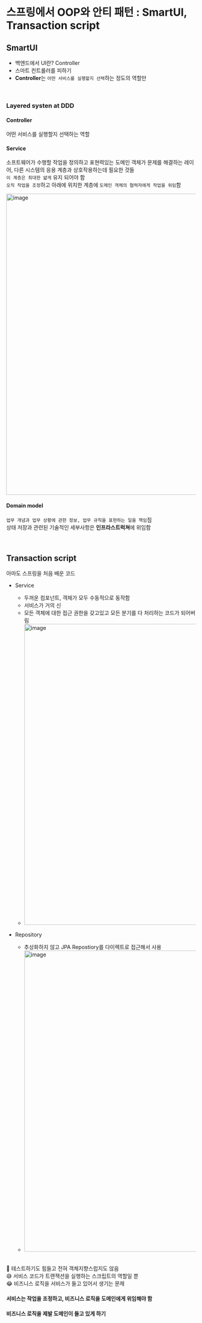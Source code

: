 # 스프링에서 OOP와 안티 패턴 : SmartUI, Transaction script

## SmartUI
- 백엔드에서 UI란? Controller
- 스마트 컨트롤러를 피하기
- **Controller**는 `어떤 서비스를 실행할지 선택`하는 정도의 역할만

<br>

### Layered systen at DDD
#### Controller
어떤 서비스를 실행할지 선택하는 역할
<br>

#### Service
소프트웨어가 수행할 작업을 정의하고 표현력있는 도메인 객체가 문제를 해결하는 레이어, 다른 시스템의 응용 계층과 상호작용하는데 필요한 것들
<br>`이 계층은 최대한 얇게` 유지 되어야 함
<br>`오직 작업을 조정`하고 아래에 위치한 계층에 `도메인 객체의 협력자에게 작업을 위임`함

<img width="800" alt="image" src="https://github.com/hyeyoungs/TIL/assets/29566893/c0560d6a-90f3-47af-9a10-caf485253470">
<br>

#### Domain model
`업무 개념과 업무 상황에 관한 정보, 업무 규칙을 표현하는 일을 책임`짐
<br>상태 저장과 관련된 기술적인 세부사항은 **인프라스트럭쳐**에 위임함

<br>

## Transaction script
아마도 스프링을 처음 배운 코드

- Service
  - 두꺼운 컴포넌트, 객체가 모두 수동적으로 동작함
  - 서비스가 거의 신
  - 모든 객체에 대한 접근 권한을 갖고있고 모든 분기를 다 처리하는 코드가 되어버림
  - <img width="800" alt="image" src="https://github.com/hyeyoungs/TIL/assets/29566893/b16e06f7-f060-4ab9-b67e-b442ab733f5c">
 
- Repository
  - 추상화하지 않고 JPA Repostiory를 다이렉트로 접근해서 사용
  - <img width="800" alt="image" src="https://github.com/hyeyoungs/TIL/assets/29566893/faab75d1-8927-488d-bc39-5a6877ea32ea">


<br>🥲 테스트하기도 힘들고 전혀 객체지향스럽지도 않음
<br>😅 서비스 코드가 트랜잭션을 실행하는 스크립트의 역할일 뿐
<br>😂 비즈니스 로직을 서비스가 들고 있어서 생기는 문제

#### 서비스는 작업을 조정하고, 비즈니스 로직을 도메인에게 위임해야 함
#### 비즈니스 로직을 제발 도메인이 들고 있게 하기
